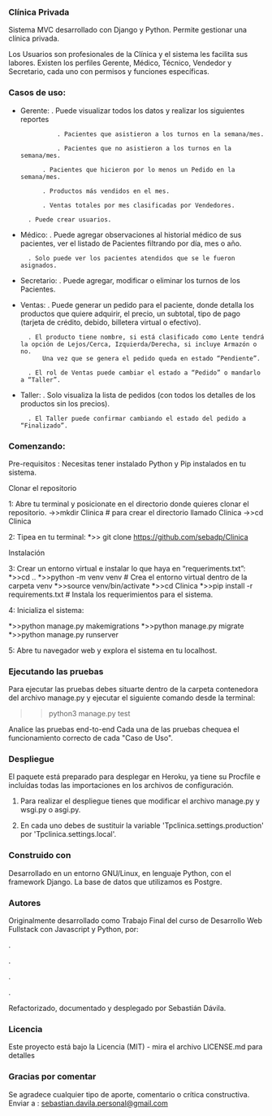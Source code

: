 ### Clínica Privada
Sistema MVC desarrollado con Django y Python.
Permite gestionar una clínica privada.

Los Usuarios son profesionales de la Clínica y el sistema les facilita sus labores.
Existen los perfiles Gerente, Médico, Técnico, Vendedor y Secretario, cada uno con permisos y funciones específicas.

### Casos de uso:
* Gerente:	. Puede visualizar todos los datos y realizar los siguientes reportes 

       			. Pacientes que asistieron a los turnos en la semana/mes. 
			
       			. Pacientes que no asistieron a los turnos en la semana/mes. 
       			
			. Pacientes que hicieron por lo menos un Pedido en la semana/mes. 
       			
			. Productos más vendidos en el mes. 
       			
			. Ventas totales por mes clasificadas por Vendedores.
       		
		. Puede crear usuarios.
        		
* Médico:	. Puede agregar observaciones al historial médico de sus pacientes, ver el listado de Pacientes filtrando por día, mes o año.
 		
		. Solo puede ver los pacientes atendidos que se le fueron asignados.
 			
* Secretario: 	. Puede agregar, modificar o eliminar los turnos de los Pacientes.
	
* Ventas:	. Puede generar un pedido para el paciente, donde detalla los productos que quiere adquirir, el precio, un subtotal, tipo de pago (tarjeta de crédito, debido, billetera virtual o efectivo).
 		
		. El producto tiene nombre, si está clasificado como Lente tendrá la opción de Lejos/Cerca, Izquierda/Derecha, si incluye Armazón o no.
 			Una vez que se genera el pedido queda en estado “Pendiente”.
 		
		. El rol de Ventas puede cambiar el estado a “Pedido” o mandarlo a “Taller”.
 	
* Taller:	. Solo visualiza la lista de pedidos (con todos los detalles de los productos sin los precios).
 		
		. El Taller puede confirmar cambiando el estado del pedido a “Finalizado”.
### Comenzando: 
Pre-requisitos : Necesitas tener instalado Python y Pip instalados en tu sistema.

Clonar el repositorio 

1: Abre tu terminal y posicionate en el directorio donde quieres clonar el repositorio.
->>mkdir Clinica # para crear el directorio llamado Clinica
->>cd Clinica

2: Tipea en tu terminal:
*>> git clone https://github.com/sebadp/Clinica

Instalación 

3: Crear un entorno virtual e instalar lo que haya en “requeriments.txt”:
	*>>cd ..
	*>>python -m venv venv   # Crea el entorno virtual dentro de la carpeta venv
	*>>source venv/bin/activate
	*>>cd Clinica
	*>>pip install -r requirements.txt # Instala los requerimientos para el sistema.

4: Inicializa el sistema:

*>>python manage.py makemigrations
	*>>python manage.py migrate
	*>>python manage.py runserver

5: Abre tu navegador web y explora el sistema en tu localhost.

### Ejecutando las pruebas 

Para ejecutar las pruebas debes situarte dentro de la carpeta contenedora del archivo manage.py y ejecutar el siguiente comando desde la terminal:

>>python3 manage.py test

Analice las pruebas end-to-end 
Cada una de las pruebas chequea el funcionamiento correcto de cada "Caso de Uso".

### Despliegue 

El paquete está preparado para desplegar en Heroku, ya tiene su Procfile e incluídas todas las importaciones en los archivos de configuración.

1. Para realizar el despliegue tienes que modificar el archivo manage.py y wsgi.py o asgi.py.

2. En cada uno debes de sustituir la variable 'Tpclinica.settings.production'  por 'Tpclinica.settings.local'.

### Construido con 

Desarrollado en un entorno GNU/Linux, en lenguaje Python, con el framework Django. 
La base de datos que utilizamos es Postgre.

### Autores 

Originalmente desarrollado como Trabajo Final del curso de Desarrollo Web Fullstack con Javascript y Python, por: 

.

.

.

.

Refactorizado, documentado y desplegado por Sebastián Dávila.

### Licencia 

Este proyecto está bajo la Licencia (MIT) - mira el archivo LICENSE.md para detalles

### Gracias por comentar 

Se agradece cualquier tipo de aporte, comentario o crítica constructiva. Enviar a :  sebastian.davila.personal@gmail.com
